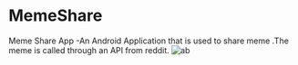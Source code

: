 # MemeShare

Meme Share App -An Android Application that is used to share meme .The meme is called through an API from reddit.
![ab](https://user-images.githubusercontent.com/61203736/130113906-c236b8ce-9a9d-478c-9979-b1220263d8de.jpg)
